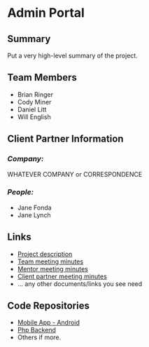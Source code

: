 # Admin Portal

## **Summary**

Put a very high-level summary of the project.

## **Team Members**

- Brian Ringer
- Cody Miner
- Daniel Litt
- Will English

## **Client Partner Information**

### *Company:*
WHATEVER COMPANY or CORRESPONDENCE

### *People:*
- Jane Fonda
- Jane Lynch

## **Links**

- [Project description](ProjectDescription.md)
- [Team meeting minutes](MeetingMinutes/Team)
- [Mentor meeting minutes](MeetingMinutes/Mentor)
- [Client partner meeting minutes](MeetingMinutes/ClientPartner)
- ... any other documents/links you see need

## **Code Repositories**

- [Mobile App - Android](https://www.github.com/WHEREEVER_THE_ANDROID_CODE_IS/)
- [Php Backend](https://www.github.com/WHEREEVER_THE_PHP_CODE_IS)
- Others if more.

